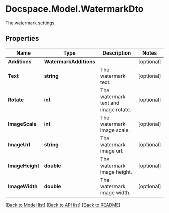 # Docspace.Model.WatermarkDto
The watermark settings.

## Properties

Name | Type | Description | Notes
------------ | ------------- | ------------- | -------------
**Additions** | **WatermarkAdditions** |  | [optional] 
**Text** | **string** | The watermark text. | [optional] 
**Rotate** | **int** | The watermark text and image rotate. | [optional] 
**ImageScale** | **int** | The watermark image scale. | [optional] 
**ImageUrl** | **string** | The watermark image url. | [optional] 
**ImageHeight** | **double** | The watermark image height. | [optional] 
**ImageWidth** | **double** | The watermark image width. | [optional] 

[[Back to Model list]](../README.md#documentation-for-models) [[Back to API list]](../README.md#documentation-for-api-endpoints) [[Back to README]](../README.md)

